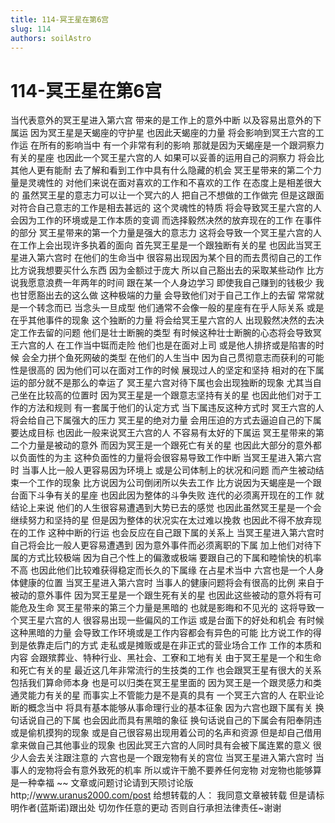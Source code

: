 ```yaml
---
title: 114-冥王星在第6宫
slug: 114
authors: soilAstro
---
```


# 114-冥王星在第6宫
当代表意外的冥王星进入第六宫
带来的是工作上的意外中断
以及容易出意外的下属运
因为冥王星是天蝎座的守护星
也因此天蝎座的力量
将会影响到冥王六宫的工作运
在所有的影响当中
有一个非常有利的影响
那就是因为天蝎座是一个跟洞察力有关的星座
也因此一个冥王星六宫的人
如果可以妥善的运用自己的洞察力
将会比其他人更有能耐
去了解和看到工作中具有什么隐藏的机会
冥王星带来的第二个力量是灵魂性的
对他们来说在面对喜欢的工作和不喜欢的工作
在态度上是相差很大的
虽然冥王星的意志力可以让一个冥六的人
把自己不想做的工作做完
但是这跟面对符合自己意志的工作是相去甚远的
这个灵魂性的特质
将会导致冥王星六宫的人
会因为工作的环境或是工作本质的变调
而选择毅然决然的放弃现在的工作
在事件的部分
冥王星带来的第一个力量是强大的意志力
这将会导致一个冥王星六宫的人
在工作上会出现许多执着的面向
首先冥王星是一个跟独断有关的星
也因此当冥王星进入第六宫时
在他们的生命当中
很容易出现因为某个目的而去贯彻自己的工作
比方说我想要买什么东西
因为金额过于庞大
所以自己豁出去的采取某些动作
比方说我愿意浪费一年两年的时间
跟在某一个人身边学习
即使我自己赚到的钱极少
我也甘愿豁出去的这么做
这种极端的力量
会导致他们对于自己工作上的去留
常常就是一个转念而已
当念头一旦成型
他们通常不会像一般的星座有在乎人际关系
或是在乎其他事件的现象
这个独断的力量
将会给冥王星六宫的人
出现毅然决然的去决定工作去留的问题
他们是壮士断腕的类型
有时候这种壮士断腕的心态将会导致冥王六宫的人
在工作当中铤而走险
他们也是在面对上司
或是他人排挤或是陷害的时候
会全力拼个鱼死网破的类型
在他们的人生当中
因为自己贯彻意志而获利的可能性是很高的
因为他们可以在面对工作的时候
展现过人的坚定和坚持
相对的在下属运的部分就不是那么的幸运了
冥王星六宫对待下属也会出现独断的现象
尤其当自己坐在比较高的位置时
因为冥王星是一个跟意志坚持有关的星
也因此他们对于工作的方法和规则
有一套属于他们的认定方式
当下属违反这种方式时
冥王六宫的人将会给自己下属强大的压力
冥王星的绝对力量
会用压迫的方式去逼迫自己的下属要达成目标
也因此一般来说冥王六宫的人
不容易有太好的下属运
冥王星带来的第二个力量是被动的意外
而因为冥王是一个跟死亡有关的星
也因此大部分的意外都以负面性的为主
这种负面性的力量将会很容易导致工作中断
当冥王星进入第六宫时
当事人比一般人更容易因为环境上
或是公司体制上的状况和问题
而产生被动结束一个工作的现象
比方说因为公司倒闭所以失去工作
比方说因为天蝎座是一个跟台面下斗争有关的星座
也因此因为整体的斗争失败
连代的必须离开现在的工作
就结论上来说
他们的人生很容易遭遇到大势已去的感觉
也因此虽然冥王星是一个会继续努力和坚持的星
但是因为整体的状况实在太过难以挽救
也因此不得不放弃现在的工作
这种中断的行运
也会反应在自己跟下属的关系上
当冥王星进入第六宫时
自己将会比一般人更容易遭遇到
因为意外事件而必须离职的下属
加上他们对待下属的方式比较极端
因为自己个性上的偏激或极端
要跟自己的下属和睦愉快的机率不高
也因此他们比较难获得稳定而长久的下属缘
在占星术当中
六宫也是一个人身体健康的位置
当冥王星进入第六宫时
当事人的健康问题将会有很高的比例
来自于被动的意外事件
因为冥王星是一个跟生死有关的星
也因此这些被动的意外将有可能危及生命
冥王星带来的第三个力量是黑暗的
也就是影晦和不见光的
这将导致一个冥王星六宫的人
很容易出现一些偏风的工作运
或是台面下的好处和机会
有时候这种黑暗的力量
会导致工作环境或是工作内容都会有异色的可能
比方说工作的得到是依靠走后门的方式
走私或是摊贩或是在非正式的营业场合工作
工作的本质和内容
会跟殡葬业、特种行业、黑社会、工寮和工地有关
由于冥王星是一个和生命和死亡有关的星
最近这几年非常流行的生技类的工作
也会跟冥王星有很大的关系
包括我们算命师本身
也是可以归类在冥王星里面的
因为冥王是一个跟灵感力和类通灵能力有关的星
而事实上不管能力是不是真的具有
一个冥王六宫的人
在职业论断的概念当中
将具有基本能够从事命理行业的基本征象
因为六宫也跟下属有关
换句话说自己的下属
也会因此而具有黑暗的象征
换句话说自己的下属会有阳奉阴违
或是偷机摸狗的现象
或是自己很容易出现用着公司的名声和资源
但是却自己借用拿来做自己其他事业的现象
也因此冥王六宫的人同时具有会被下属连累的意义
很少人会去关注跟注意的
六宫也是一个跟宠物有关的宫位
当冥王星进入第六宫时
当事人的宠物将会有意外致死的机率
所以或许干脆不要养任何宠物
对宠物也能够算是一种幸福
~~
文章或问题讨论请到天陨讨论版
http;//www.uranus2000.com/post
给想转载的人：
我同意文章被转载
但是请标明作者(蓝斯诺)跟出处
切勿作任意的更动
否则自行承担法律责任~谢谢
  